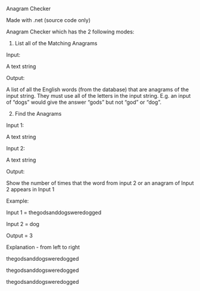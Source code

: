Anagram Checker



Made with .net (source code only)


Anagram Checker which has the 2 following modes:


1. List all of the Matching Anagrams


Input:


A text string


Output:


A list of all the English words (from the database) that are anagrams of the input string. They must use all of the letters in the input string. E.g. an input of “dogs” would give the answer “gods” but not “god” or “dog”.



2. Find the Anagrams


Input 1:


A text string


Input 2:


A text string


Output:


Show the number of times that the word from input 2 or an anagram of Input 2 appears in Input 1

Example:


Input 1 = thegodsanddogsweredogged


Input 2 = dog


Output = 3




Explanation - from left to right


thegodsanddogsweredogged


thegodsanddogsweredogged


thegodsanddogsweredogged


